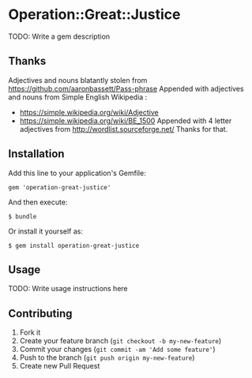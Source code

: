 # Operation::Great::Justice

TODO: Write a gem description

## Thanks

Adjectives and nouns blatantly stolen from https://github.com/aaronbassett/Pass-phrase
Appended with adjectives and nouns from Simple English Wikipedia :
  - https://simple.wikipedia.org/wiki/Adjective
  - https://simple.wikipedia.org/wiki/BE_1500
Appended with 4 letter adjectives from http://wordlist.sourceforge.net/
Thanks for that.

## Installation

Add this line to your application's Gemfile:

    gem 'operation-great-justice'

And then execute:

    $ bundle

Or install it yourself as:

    $ gem install operation-great-justice

## Usage

TODO: Write usage instructions here

## Contributing

1. Fork it
2. Create your feature branch (`git checkout -b my-new-feature`)
3. Commit your changes (`git commit -am 'Add some feature'`)
4. Push to the branch (`git push origin my-new-feature`)
5. Create new Pull Request
